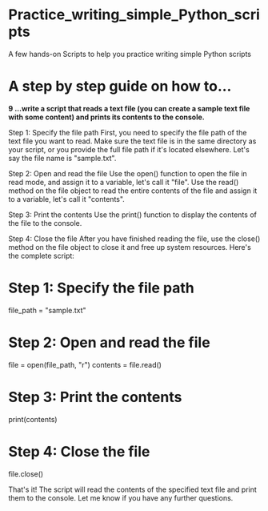 # Practice_writing_simple_Python_scripts
A few hands-on Scripts to help you practice writing simple Python scripts

# A step by step guide on how to...

**9 ...write a script that reads a text file (you can create a sample text file with some content) and prints its contents to the console.**


Step 1: Specify the file path
First, you need to specify the file path of the text file you want to read. Make sure the text file is in the same directory as your script, or you provide the full file path if it's located elsewhere. Let's say the file name is "sample.txt".

Step 2: Open and read the file
Use the open() function to open the file in read mode, and assign it to a variable, let's call it "file". Use the read() method on the file object to read the entire contents of the file and assign it to a variable, let's call it "contents".

Step 3: Print the contents
Use the print() function to display the contents of the file to the console.

Step 4: Close the file
After you have finished reading the file, use the close() method on the file object to close it and free up system resources.
Here's the complete script:

# Step 1: Specify the file path
file_path = "sample.txt"

# Step 2: Open and read the file
file = open(file_path, "r")
contents = file.read()

# Step 3: Print the contents
print(contents)

# Step 4: Close the file
file.close()

That's it! The script will read the contents of the specified text file and print them to the console. Let me know if you have any further questions.